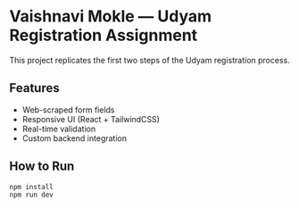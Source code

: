 # Vaishnavi Mokle — Udyam Registration Assignment

This project replicates the first two steps of the Udyam registration process.

## Features
- Web-scraped form fields
- Responsive UI (React + TailwindCSS)
- Real-time validation
- Custom backend integration

## How to Run
```bash
npm install
npm run dev
